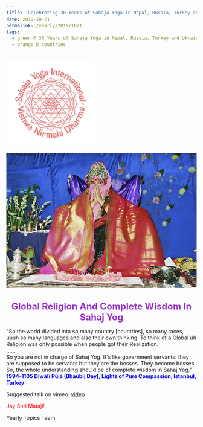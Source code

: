 ```yaml
---
title: 'Celebrating 30 Years of Sahaja Yoga in Nepal, Russia, Turkey and Ukraine, Post 20'
date: 2019-10-21
permalink: /yearly/2019/1021
tags:
  - green @ 30 Years of Sahaja Yoga in Nepal, Russia, Turkey and Ukraine
  - orange @ countries
---
```


![PICTURE 9](/images/image9.png)

<div style="text-align: center"><img src="/images/image212.jpg" /></div>

<!-- ![PICTURE 44](/images/image.png),width="500" -->

<br>
<p style="color:DarkOrchid; text-align:center">
<font size="+2"><b>Global Religion And Complete Wisdom In Sahaj Yog</b><br></font>
</p>

<p>
"So the world divided into so many country [countries], so many races, uuuh so many languages and also their own thinking. To think of a Global uh Religion was only possible when people got their Realization.<br>
......<br>
So you are not in charge of Sahaj Yog. It's like government servants: they are supposed to be servants but they are the bosses. They become bosses.<br>
So, the whole understanding should be of complete wisdom in Sahaj Yog."<br>
<font color="blue"><b>1994-1105 Diwālī Pūjā (Bhāūbīj Day), Lights of Pure Compassion, Istanbul, Turkey</b></font><br>
</p>

Suggested talk on vimeo: <a href="https://vimeo.com/25924131"> video</a><br>

<p style="color:red;">Jay Shri Mataji!<br></p>

Yearly Topics Team